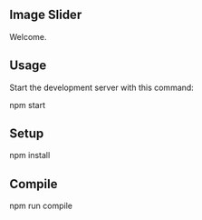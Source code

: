 Image Slider
---
 
Welcome.

 
Usage
---
 
Start the development server with this command:
 

npm start
 
 
 
Setup
---
 

npm install
 
 
 
Compile
---
 

npm run compile
